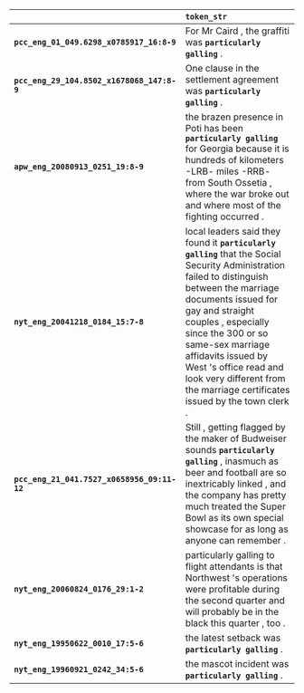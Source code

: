 |                                             | `token_str`                                                                                                                                                                                                                                                                                                                                                                |
|:--------------------------------------------|:---------------------------------------------------------------------------------------------------------------------------------------------------------------------------------------------------------------------------------------------------------------------------------------------------------------------------------------------------------------------------|
| **`pcc_eng_01_049.6298_x0785917_16:8-9`**   | For Mr Caird , the graffiti was __`particularly galling`__ .                                                                                                                                                                                                                                                                                                               |
| **`pcc_eng_29_104.8502_x1678068_147:8-9`**  | One clause in the settlement agreement was __`particularly galling`__ .                                                                                                                                                                                                                                                                                                    |
| **`apw_eng_20080913_0251_19:8-9`**          | the brazen presence in Poti has been __`particularly galling`__ for Georgia because it is hundreds of kilometers -LRB- miles -RRB- from South Ossetia , where the war broke out and where most of the fighting occurred .                                                                                                                                                  |
| **`nyt_eng_20041218_0184_15:7-8`**          | local leaders said they found it __`particularly galling`__ that the Social Security Administration failed to distinguish between the marriage documents issued for gay and straight couples , especially since the 300 or so same-sex marriage affidavits issued by West 's office read and look very different from the marriage certificates issued by the town clerk . |
| **`pcc_eng_21_041.7527_x0658956_09:11-12`** | Still , getting flagged by the maker of Budweiser sounds __`particularly galling`__ , inasmuch as beer and football are so inextricably linked , and the company has pretty much treated the Super Bowl as its own special showcase for as long as anyone can remember .                                                                                                   |
| **`nyt_eng_20060824_0176_29:1-2`**          | particularly galling to flight attendants is that Northwest 's operations were profitable during the second quarter and will probably be in the black this quarter , too .                                                                                                                                                                                                 |
| **`nyt_eng_19950622_0010_17:5-6`**          | the latest setback was __`particularly galling`__ .                                                                                                                                                                                                                                                                                                                        |
| **`nyt_eng_19960921_0242_34:5-6`**          | the mascot incident was __`particularly galling`__ .                                                                                                                                                                                                                                                                                                                       |